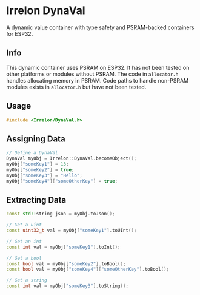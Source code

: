 # Irrelon DynaVal
A dynamic value container with type safety and PSRAM-backed containers for ESP32.

## Info
This dynamic container uses PSRAM on ESP32. It has not been tested on other platforms or modules without PSRAM. The code in `allocator.h` handles allocating memory in PSRAM. Code paths to handle non-PSRAM modules exists in `allocator.h` but have not been tested.

## Usage
```c++
#include <Irrelon/DynaVal.h>
```

## Assigning Data
```c++
// Define a DynaVal
DynaVal myObj = Irrelon::DynaVal.becomeObject();
myObj["someKey1"] = 13;
myObj["someKey2"] = true;
myObj["someKey3"] = "Hello";
myObj["someKey4"]["someOtherKey"] = true;
```

## Extracting Data
```c++
const std::string json = myObj.toJson();

// Get a uint
const uint32_t val = myObj["someKey1"].toUInt();

// Get an int
const int val = myObj["someKey1"].toInt();

// Get a bool
const bool val = myObj["someKey2"].toBool();
const bool val = myObj["someKey4"]["someOtherKey"].toBool();

// Get a string
const int val = myObj["someKey3"].toString();
```